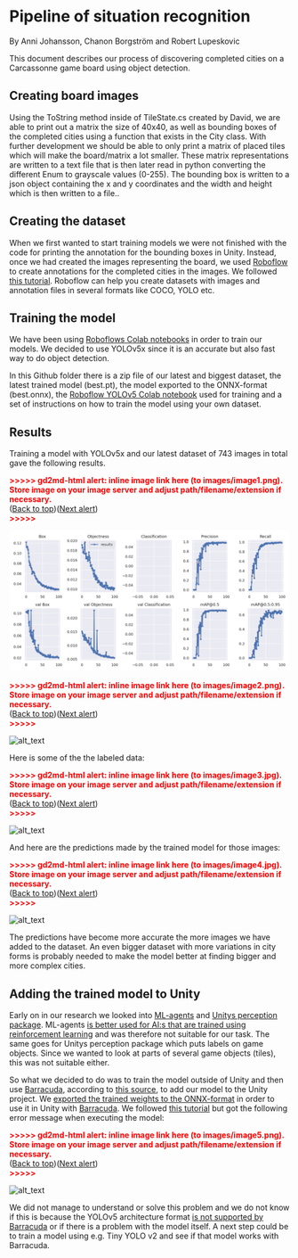 # Pipeline of situation recognition

By Anni Johansson, Chanon Borgström and Robert Lupeskovic

This document describes our process of discovering completed cities on a Carcassonne game board using object detection.


## Creating board images

Using the ToString method inside of TileState.cs created by David, we are able to print out a matrix the size of 40x40, as well as bounding boxes of the completed cities using a function that exists in the City class. With further development we should be able to only print a matrix of placed tiles which will make the board/matrix a lot smaller. These matrix representations are written to a text file that is then later read in python converting the different Enum to grayscale values (0-255). The bounding box is written to a json object containing the x and y coordinates and the width and height which is then written to a file.. 


## Creating the dataset

When we first wanted to start training models we were not finished with the code for printing the annotation for the bounding boxes in Unity. Instead, once we had created the images representing the board, we used [Roboflow](https://roboflow.com/) to create annotations for the completed cities in the images. We followed [this tutorial](https://blog.roboflow.com/getting-started-with-roboflow/). Roboflow can help you create datasets with images and annotation files in several formats like COCO, YOLO etc.


## Training the model

We have been using [Roboflows Colab notebooks](https://models.roboflow.com/) in order to train our models. We decided to use YOLOv5x since it is an accurate but also fast way to do object detection.

In this Github folder there is a zip file of our latest and biggest dataset, the latest trained model (best.pt), the model exported to the ONNX-format (best.onnx), the [Roboflow YOLOv5 Colab notebook](https://colab.research.google.com/drive/1oKnxaYo5ppRMFurHB-kdzS7T1k43EqBv?usp=sharing) used for training and a set of instructions on how to train the model using your own dataset. 


## Results

Training a model with YOLOv5x and our latest dataset of 743 images in total gave the following results.



<p id="gdcalert1" ><span style="color: red; font-weight: bold">>>>>>  gd2md-html alert: inline image link here (to images/image1.png). Store image on your image server and adjust path/filename/extension if necessary. </span><br>(<a href="#">Back to top</a>)(<a href="#gdcalert2">Next alert</a>)<br><span style="color: red; font-weight: bold">>>>>> </span></p>


![alt_text](results.png "image_tooltip")


<p id="gdcalert2" ><span style="color: red; font-weight: bold">>>>>>  gd2md-html alert: inline image link here (to images/image2.png). Store image on your image server and adjust path/filename/extension if necessary. </span><br>(<a href="#">Back to top</a>)(<a href="#gdcalert3">Next alert</a>)<br><span style="color: red; font-weight: bold">>>>>> </span></p>


![alt_text](images/image2.png "image_tooltip")


Here is some of the the labeled data:



<p id="gdcalert3" ><span style="color: red; font-weight: bold">>>>>>  gd2md-html alert: inline image link here (to images/image3.jpg). Store image on your image server and adjust path/filename/extension if necessary. </span><br>(<a href="#">Back to top</a>)(<a href="#gdcalert4">Next alert</a>)<br><span style="color: red; font-weight: bold">>>>>> </span></p>


![alt_text](images/image3.jpg "image_tooltip")


And here are the predictions made by the trained model for those images:



<p id="gdcalert4" ><span style="color: red; font-weight: bold">>>>>>  gd2md-html alert: inline image link here (to images/image4.jpg). Store image on your image server and adjust path/filename/extension if necessary. </span><br>(<a href="#">Back to top</a>)(<a href="#gdcalert5">Next alert</a>)<br><span style="color: red; font-weight: bold">>>>>> </span></p>


![alt_text](images/image4.jpg "image_tooltip")


The predictions have become more accurate the more images we have added to the dataset. An even bigger dataset with more variations in city forms is probably needed to make the model better at finding bigger and more complex cities.


## 


## Adding the trained model to Unity

Early on in our research we looked into [ML-agents](https://github.com/Unity-Technologies/ml-agents) and [Unitys perception package](https://github.com/Unity-Technologies/com.unity.perception). ML-agents [is better used for AI:s that are trained using reinforcement learning](https://www.youtube.com/watch?v=jPq3b0RSRU8) and was therefore not suitable for our task. The same goes for Unitys perception package which puts labels on game objects. Since we wanted to look at parts of several game objects (tiles), this was not suitable either.

So what we decided to do was to train the model outside of Unity and then use [Barracuda](https://docs.unity.cn/Packages/com.unity.barracuda@1.2/manual/GettingStarted.html), according to [this source](https://medium.com/@a.abelhopereira/how-to-use-pytorch-models-in-unity-aa1e964d3374), to add our model to the Unity project. We [exported the trained weights to the ONNX-format](https://github.com/ultralytics/yolov5/issues/251) in order to use it in Unity with [Barracuda](https://docs.unity.cn/Packages/com.unity.barracuda@1.2/manual/GettingStarted.html). We followed [this tutorial](https://www.youtube.com/watch?v=ggmArUbRvC4) but got the following error message when executing the model:



<p id="gdcalert5" ><span style="color: red; font-weight: bold">>>>>>  gd2md-html alert: inline image link here (to images/image5.png). Store image on your image server and adjust path/filename/extension if necessary. </span><br>(<a href="#">Back to top</a>)(<a href="#gdcalert6">Next alert</a>)<br><span style="color: red; font-weight: bold">>>>>> </span></p>


![alt_text](images/image5.png "image_tooltip")


We did not manage to understand or solve this problem and we do not know if this is because the YOLOv5 architecture format [is not supported by Barracuda](https://docs.unity.cn/Packages/com.unity.barracuda@1.2/manual/SupportedArchitectures.html) or if there is a problem with the model itself. A next step could be to train a model using e.g. Tiny YOLO v2 and see if that model works with Barracuda.
